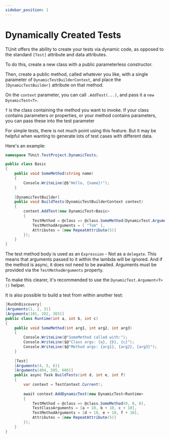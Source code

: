 ```yaml
---
sidebar_position: 1
---
```


# Dynamically Created Tests

TUnit offers the ability to create your tests via dynamic code, as opposed to the standard `[Test]` attribute and data attributes.

To do this, create a new class with a public parameterless constructor.

Then, create a public method, called whatever you like, with a single parameter of `DynamicTestBuilderContext`, and place the `[DynamicTestBuilder]` attribute on that method.

On the `context` parameter, you can call `.AddTest(...)`, and pass it a `new DynamicTest<T>`.

`T` is the class containing the method you want to invoke.
If your class contains parameters or properties, or your method contains parameters, you can pass these into the test parameter

For simple tests, there is not much point using this feature. But it may be helpful when wanting to generate lots of test cases with different data.

Here's an example:

```csharp
namespace TUnit.TestProject.DynamicTests;

public class Basic
{
    public void SomeMethod(string name)
    {
        Console.WriteLine(@$"Hello, {name}!");
    }
    
    [DynamicTestBuilder]
    public void BuildTests(DynamicTestBuilderContext context)
    {
        context.AddTest(new DynamicTest<Basic>
        {
            TestMethod = @class => @class.SomeMethod(DynamicTest.Argument<string>()),
            TestMethodArguments = [ "Tom" ],
            Attributes = [new RepeatAttribute(5)]
        });
    }
}
```

The test method body is used as an `Expression` - Not as a `delegate`. This means that arguments passed to it within the lambda will be ignored. And if the method is async, it does not need to be awaited.
Arguments must be provided via the `TestMethodArguments` property.

To make this clearer, it's recommended to use the `DynamicTest.Argument<T>()` helper.

It is also possible to build a test from within another test:

```csharp
[RunOnDiscovery]
[Arguments(1, 2, 3)]
[Arguments(101, 202, 303)]
public class Runtime(int a, int b, int c)
{
    public void SomeMethod(int arg1, int arg2, int arg3)
    {
        Console.WriteLine(@"SomeMethod called with:");
        Console.WriteLine($@"Class args: {a}, {b}, {c}");
        Console.WriteLine($@"Method args: {arg1}, {arg2}, {arg3}");
    }
    
    [Test]
    [Arguments(4, 5, 6)]
    [Arguments(404, 505, 606)]
    public async Task BuildTests(int d, int e, int f)
    {
        var context = TestContext.Current!;
        
        await context.AddDynamicTest(new DynamicTest<Runtime>
        {
            TestMethod = @class => @class.SomeMethod(0, 0, 0),
            TestClassArguments = [a + 10, b + 10, c + 10],
            TestMethodArguments = [d + 10, e + 10, f + 10],
            Attributes = [new RepeatAttribute(5)]
        });
    }
}
```
